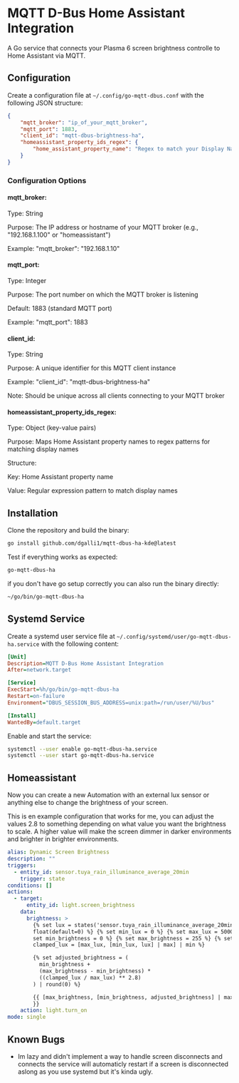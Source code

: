 # MQTT D-Bus Home Assistant Integration

A Go service that connects your Plasma 6 screen brightness controlle to Home Assistant via MQTT.



## Configuration

Create a configuration file at `~/.config/go-mqtt-dbus.conf` with the following JSON structure:
    
```json
{
    "mqtt_broker": "ip_of_your_mqtt_broker",
    "mqtt_port": 1883,
    "client_id": "mqtt-dbus-brightness-ha",
    "homeassistant_property_ids_regex": {
        "home_assistant_property_name": "Regex to match your Display Name",
    }
}
```

### Configuration Options
#### mqtt_broker:
Type: String

Purpose: The IP address or hostname of your MQTT broker (e.g., "192.168.1.100" or "homeassistant")

Example: "mqtt_broker": "192.168.1.10"

#### mqtt_port:
Type: Integer

Purpose: The port number on which the MQTT broker is listening

Default: 1883 (standard MQTT port)

Example: "mqtt_port": 1883

#### client_id:
Type: String

Purpose: A unique identifier for this MQTT client instance

Example: "client_id": "mqtt-dbus-brightness-ha"

Note: Should be unique across all clients connecting to your MQTT broker

#### homeassistant_property_ids_regex:
Type: Object (key-value pairs)

Purpose: Maps Home Assistant property names to regex patterns for matching display names

Structure:

Key: Home Assistant property name

Value: Regular expression pattern to match display names


## Installation

Clone the repository and build the binary:

```bash
go install github.com/dgalli1/mqtt-dbus-ha-kde@latest
```


Test if everything works as expected:

```bash
go-mqtt-dbus-ha
```

if you don't have go setup correctly you can also run the binary directly:

```bash
~/go/bin/go-mqtt-dbus-ha
```

## Systemd Service

Create a systemd user service file at `~/.config/systemd/user/go-mqtt-dbus-ha.service` with the following content:

```ini
[Unit]
Description=MQTT D-Bus Home Assistant Integration
After=network.target

[Service]
ExecStart=%h/go/bin/go-mqtt-dbus-ha
Restart=on-failure
Environment="DBUS_SESSION_BUS_ADDRESS=unix:path=/run/user/%U/bus"

[Install]
WantedBy=default.target
```

Enable and start the service:

```bash
systemctl --user enable go-mqtt-dbus-ha.service
systemctl --user start go-mqtt-dbus-ha.service
```


## Homeassistant

Now you can create a new Automation with an external lux sensor or anything else to change the brightness of your screen.


This is en example configuration that works for me, you can adjust the values 2.8 to something depending on what value you want the brightness to scale.
A higher value will make the screen dimmer in darker environments and brighter in brighter environments.

```yaml
alias: Dynamic Screen Brightness
description: ""
triggers:
  - entity_id: sensor.tuya_rain_illuminance_average_20min
    trigger: state
conditions: []
actions:
  - target:
      entity_id: light.screen_brightness
    data:
      brightness: >
        {% set lux = states('sensor.tuya_rain_illuminance_average_20min') |
        float(default=0) %} {% set min_lux = 0 %} {% set max_lux = 5000 %} {%
        set min_brightness = 0 %} {% set max_brightness = 255 %} {% set
        clamped_lux = [max_lux, [min_lux, lux] | max] | min %}

        {% set adjusted_brightness = (
          min_brightness +
          (max_brightness - min_brightness) *
          ((clamped_lux / max_lux) ** 2.8)
        ) | round(0) %}

        {{ [max_brightness, [min_brightness, adjusted_brightness] | max] | min
        }}
    action: light.turn_on
mode: single
```

## Known Bugs

- Im lazy and didn't implement a way to handle screen disconnects and connects the service will automaticly restart if a screen is disconnected aslong as you use systemd but it's kinda ugly.